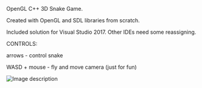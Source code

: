 OpenGL C++ 3D Snake Game.

Created with OpenGL and SDL libraries from scratch. 

Included solution for Visual Studio 2017. Other IDEs need some reassigning. 


CONTROLS: 

arrows - control snake

WASD + mouse - fly and move camera (just for fun)

![Image description](https://i.imgur.com/bdeHgPF.jpg)


 
